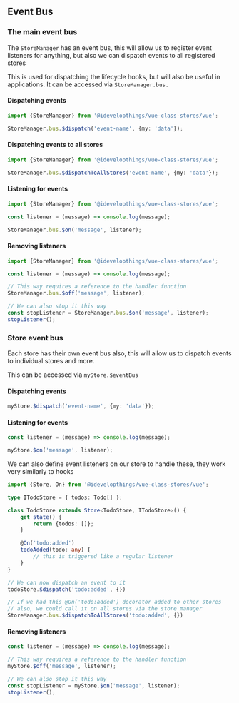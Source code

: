 ## Event Bus

### The main event bus

The `StoreManager` has an event bus, this will allow us to register event listeners for anything, but also we can
dispatch events to all registered stores

This is used for dispatching the lifecycle hooks, but will also be useful in applications. It can be accessed
via `StoreManager.bus.`

#### Dispatching events

```typescript
import {StoreManager} from '@idevelopthings/vue-class-stores/vue';

StoreManager.bus.$dispatch('event-name', {my: 'data'});
```

#### Dispatching events to all stores

```typescript
import {StoreManager} from '@idevelopthings/vue-class-stores/vue';

StoreManager.bus.$dispatchToAllStores('event-name', {my: 'data'});
```

#### Listening for events

```typescript
import {StoreManager} from '@idevelopthings/vue-class-stores/vue';

const listener = (message) => console.log(message);

StoreManager.bus.$on('message', listener);
```

#### Removing listeners

```typescript
import {StoreManager} from '@idevelopthings/vue-class-stores/vue';

const listener = (message) => console.log(message);

// This way requires a reference to the handler function
StoreManager.bus.$off('message', listener);

// We can also stop it this way
const stopListener = StoreManager.bus.$on('message', listener);
stopListener();
```

### Store event bus

Each store has their own event bus also, this will allow us to dispatch events to individual stores and more.

This can be accessed via `myStore.$eventBus`

#### Dispatching events

```typescript
myStore.$dispatch('event-name', {my: 'data'});
```

#### Listening for events

```typescript
const listener = (message) => console.log(message);

myStore.$on('message', listener);
```

We can also define event listeners on our store to handle these, they work very similarly to hooks

```typescript
import {Store, On} from '@idevelopthings/vue-class-stores/vue';

type ITodoStore = { todos: Todo[] };

class TodoStore extends Store<TodoStore, ITodoStore>() {
    get state() {
        return {todos: []};
    }

    @On('todo:added')
    todoAdded(todo: any) {
        // this is triggered like a regular listener
    }
}

// We can now dispatch an event to it
todoStore.$dispatch('todo:added', {})

// If we had this @On('todo:added') decorator added to other stores
// also, we could call it on all stores via the store manager
StoreManager.bus.$dispatchToAllStores('todo:added', {})
```

#### Removing listeners

```typescript
const listener = (message) => console.log(message);

// This way requires a reference to the handler function
myStore.$off('message', listener);

// We can also stop it this way
const stopListener = myStore.$on('message', listener);
stopListener();
```